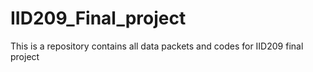 # IID209_Final_project
 This is a repository contains all data packets and codes for IID209 final project 

